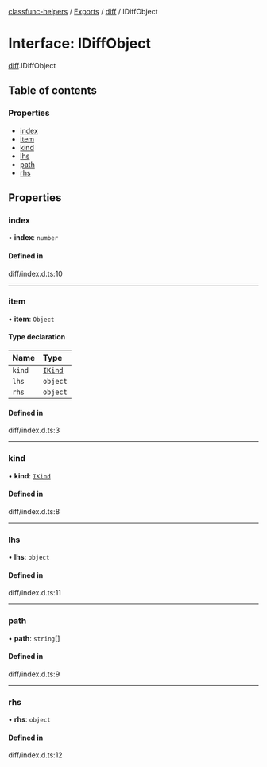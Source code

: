 [classfunc-helpers](../README.md) / [Exports](../modules.md) / [diff](../modules/diff.md) / IDiffObject

# Interface: IDiffObject

[diff](../modules/diff.md).IDiffObject

## Table of contents

### Properties

- [index](diff.IDiffObject.md#index)
- [item](diff.IDiffObject.md#item)
- [kind](diff.IDiffObject.md#kind)
- [lhs](diff.IDiffObject.md#lhs)
- [path](diff.IDiffObject.md#path)
- [rhs](diff.IDiffObject.md#rhs)

## Properties

### index

• **index**: `number`

#### Defined in

diff/index.d.ts:10

___

### item

• **item**: `Object`

#### Type declaration

| Name | Type |
| :------ | :------ |
| `kind` | [`IKind`](../modules/diff.md#ikind) |
| `lhs` | `object` |
| `rhs` | `object` |

#### Defined in

diff/index.d.ts:3

___

### kind

• **kind**: [`IKind`](../modules/diff.md#ikind)

#### Defined in

diff/index.d.ts:8

___

### lhs

• **lhs**: `object`

#### Defined in

diff/index.d.ts:11

___

### path

• **path**: `string`[]

#### Defined in

diff/index.d.ts:9

___

### rhs

• **rhs**: `object`

#### Defined in

diff/index.d.ts:12

